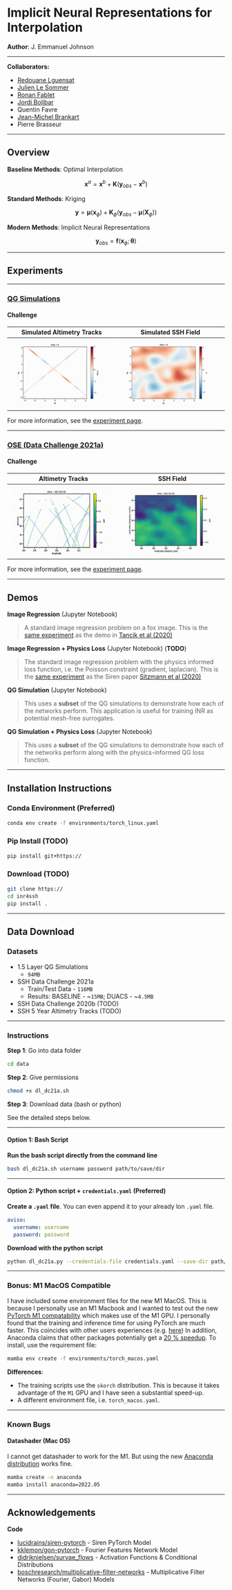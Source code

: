 # Implicit Neural Representations for Interpolation

**Author**: J. Emmanuel Johnson

---
**Collaborators:**
* [Redouane Lguensat](https://redouanelg.github.io)
* [Julien Le Sommer](https://lesommer.github.io)
* [Ronan Fablet](https://rfablet.github.io)
* [Jordi Bolibar](https://jordibolibar.wordpress.com)
* Quentin Favre
* [Jean-Michel Brankart](https://www.ige-grenoble.fr/-Jean-Michel-Brankart-451-)
* Pierre Brasseur


---
## Overview



**Baseline Methods**: Optimal Interpolation

$$
\mathbf{x}^a = \mathbf{x}^b + \mathbf{K}\left(\mathbf{y}_{obs} - \mathbf{x}^b \right)
$$

**Standard Methods**: Kriging

$$
\mathbf{y} = \boldsymbol{\mu}(\mathbf{x}_\phi) + \mathbf{K}_\phi \left(\mathbf{y}_{obs} -  \boldsymbol{\mu}(\mathbf{X}_\phi)\right)
$$

**Modern Methods**: Implicit Neural Representations

$$
\mathbf{y}_{obs} = \boldsymbol{f}(\mathbf{x}_{\phi};\boldsymbol{\theta})
$$

---
## Experiments

---
### [QG Simulations](experiments/qg/README.md)


#### Challenge

|      Simulated Altimetry Tracks      |       Simulated SSH Field        |
|:------------------------------------:|:--------------------------------:|
| ![Animation](experiments/qg/assets/obs_p_movie.gif) | ![Animation](experiments/qg/assets/p_movie.gif) |

For more information, see the [experiment page](experiments/qg/README.md).


---
### [OSE (Data Challenge 2021a)](experiments/dc21a/README.md)

#### Challenge

|          Altimetry Tracks           |                   SSH Field                   |
|:-----------------------------------:|:---------------------------------------------:|
| ![Animation](experiments/dc21a/assets/movie_obs.gif)  | ![Animation](experiments/dc21a/assets/movie_field_duacs.gif) |

For more information, see the [experiment page](experiments/dc21a/README.md).

---
## Demos


**Image Regression** (Jupyter Notebook)

> A standard image regression problem on a fox image. This is the [same experiment](https://bmild.github.io/fourfeat/) as the demo in [Tancik et al (2020)](https://bmild.github.io/fourfeat/)

**Image Regression + Physics Loss** (Jupyter Notebook) (**TODO**)

> The standard image regression problem with the physics informed loss function, i.e. the Poisson constraint (gradient, laplacian).
> This is the [same experiment]() as the Siren paper [Sitzmann et al (2020)](https://www.vincentsitzmann.com/siren/)

**QG Simulation** (Jupyter Notebook)

> This uses a **subset** of the QG simulations to demonstrate how each of the networks perform. This application is
> useful for training INR as potential mesh-free surrogates.

**QG Simulation + Physics Loss** (Jupyter Notebook)

> This uses a **subset** of the QG simulations to demonstrate how each of the networks perform along with the
> physics-informed QG loss function.


---
## Installation Instructions


### Conda Environment (Preferred)

```bash
conda env create -f environments/torch_linux.yaml
```

### Pip Install (TODO)

```bash
pip install git+https://
```


### Download (TODO)

```bash
git clone https://
cd inr4ssh
pip install .
```




---
## Data Download

### Datasets

* 1.5 Layer QG Simulations
  * `94MB`
* SSH Data Challenge 2021a
  * Train/Test Data - `116MB`
  * Results: BASELINE - ~`15MB`; DUACS - ~`4.5MB`
* SSH Data Challenge 2020b (TODO)
* SSH 5 Year Altimetry Tracks (TODO)

---
### Instructions

**Step 1**: Go into data folder

```bash
cd data
```

**Step 2**: Give permissions

```bash
chmod +x dl_dc21a.sh
```

**Step 3**: Download data (bash or python)

See the detailed steps below.

---
#### Option 1: Bash Script

**Run the bash script directly from the command line**

```bash
bash dl_dc21a.sh username password path/to/save/dir
```

---
#### Option 2: Python script + `credentials.yaml` (Preferred)

**Create a `.yaml` file**. You can even append it to your already lon `.yaml` file.

```yaml
aviso:
  username: username
  password: password
```

**Download with the python script**

```bash
python dl_dc21a.py --credentials-file credentials.yaml --save-dir path/to/save/dir
```

---
### Bonus: M1 MacOS Compatible

I have included some environment files for the new M1 MacOS. This is because I personally use an M1 Macbook and I wanted to test out the new [PyTorch M1 compatability](https://pytorch.org/blog/pytorch-1.12-released/#prototype-introducing-accelerated-pytorch-training-on-mac) which makes use of the M1 GPU. I personally found that the training and inference time for using PyTorch are much faster. This coincides with other users experiences (e.g. [here](https://sebastianraschka.com/blog/2022/pytorch-m1-gpu.html)) In addition, Anaconda claims that other packages potentially get a [20 % speedup](https://www.anaconda.com/blog/apple-silicon-transition). To install, use the requirement file:

```bash
mamba env create -f environments/torch_macos.yaml
```

**Differences**:
* The training scripts use the `skorch` distribution. This is because it takes advantage of the `M1` GPU and I have seen a substantial speed-up.
* A different environment file, i.e. `torch_macos.yaml`.

---
### Known Bugs

#### Datashader (Mac OS)

I cannot get datashader to work for the M1. But using the new [Anaconda distribution](https://www.anaconda.com/blog/new-release-anaconda-distribution-now-supporting-m1) works fine.

```bash
mamba create -n anaconda
mamba install anaconda=2022.05
```

---
## Acknowledgements


**Code**

* [lucidrains/siren-pytorch](https://github.com/lucidrains/siren-pytorch) - Siren PyTorch Model
* [kklemon/gon-pytorch](https://github.com/kklemon/gon-pytorch/blob/master/gon_pytorch/modules.py) - Fourier Features Network Model
* [didriknielsen/survae_flows](https://github.com/didriknielsen/survae_flows/tree/master/survae/nn/layers) - Activation Functions & Conditional Distributions
* [boschresearch/multiplicative-filter-networks](https://github.com/boschresearch/multiplicative-filter-networks) - Multiplicative Filter Networks (Fourier, Gabor) Models
